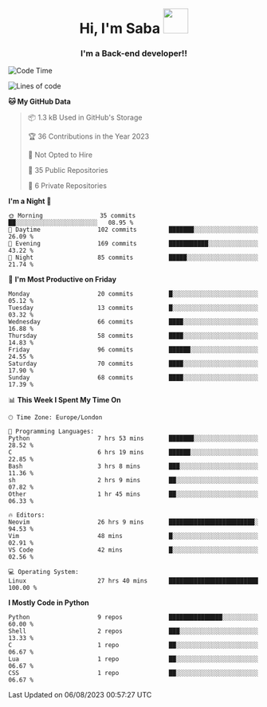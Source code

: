 <h1 align="center">Hi, I'm Saba <img src="https://media.giphy.com/media/EdB2g3VFDoKs57oe1w/giphy.gif" width="50"></h1>
<h3 align="center">I'm a Back-end developer!!</h3>

<!--START_SECTION:waka-->
![Code Time](http://img.shields.io/badge/Code%20Time-762%20hrs%2019%20mins-blue)

![Lines of code](https://img.shields.io/badge/From%20Hello%20World%20I%27ve%20Written-49.7%20thousand%20lines%20of%20code-blue)

**🐱 My GitHub Data** 

> 📦 1.3 kB Used in GitHub's Storage 
 > 
> 🏆 36 Contributions in the Year 2023
 > 
> 🚫 Not Opted to Hire
 > 
> 📜 35 Public Repositories 
 > 
> 🔑 6 Private Repositories 
 > 
**I'm a Night 🦉** 

```text
🌞 Morning                35 commits          ██░░░░░░░░░░░░░░░░░░░░░░░   08.95 % 
🌆 Daytime                102 commits         ███████░░░░░░░░░░░░░░░░░░   26.09 % 
🌃 Evening                169 commits         ███████████░░░░░░░░░░░░░░   43.22 % 
🌙 Night                  85 commits          █████░░░░░░░░░░░░░░░░░░░░   21.74 % 
```
📅 **I'm Most Productive on Friday** 

```text
Monday                   20 commits          █░░░░░░░░░░░░░░░░░░░░░░░░   05.12 % 
Tuesday                  13 commits          █░░░░░░░░░░░░░░░░░░░░░░░░   03.32 % 
Wednesday                66 commits          ████░░░░░░░░░░░░░░░░░░░░░   16.88 % 
Thursday                 58 commits          ████░░░░░░░░░░░░░░░░░░░░░   14.83 % 
Friday                   96 commits          ██████░░░░░░░░░░░░░░░░░░░   24.55 % 
Saturday                 70 commits          ████░░░░░░░░░░░░░░░░░░░░░   17.90 % 
Sunday                   68 commits          ████░░░░░░░░░░░░░░░░░░░░░   17.39 % 
```


📊 **This Week I Spent My Time On** 

```text
🕑︎ Time Zone: Europe/London

💬 Programming Languages: 
Python                   7 hrs 53 mins       ███████░░░░░░░░░░░░░░░░░░   28.52 % 
C                        6 hrs 19 mins       ██████░░░░░░░░░░░░░░░░░░░   22.85 % 
Bash                     3 hrs 8 mins        ███░░░░░░░░░░░░░░░░░░░░░░   11.36 % 
sh                       2 hrs 9 mins        ██░░░░░░░░░░░░░░░░░░░░░░░   07.82 % 
Other                    1 hr 45 mins        ██░░░░░░░░░░░░░░░░░░░░░░░   06.33 % 

🔥 Editors: 
Neovim                   26 hrs 9 mins       ████████████████████████░   94.53 % 
Vim                      48 mins             █░░░░░░░░░░░░░░░░░░░░░░░░   02.91 % 
VS Code                  42 mins             █░░░░░░░░░░░░░░░░░░░░░░░░   02.56 % 

💻 Operating System: 
Linux                    27 hrs 40 mins      █████████████████████████   100.00 % 
```

**I Mostly Code in Python** 

```text
Python                   9 repos             ███████████████░░░░░░░░░░   60.00 % 
Shell                    2 repos             ███░░░░░░░░░░░░░░░░░░░░░░   13.33 % 
C                        1 repo              ██░░░░░░░░░░░░░░░░░░░░░░░   06.67 % 
Lua                      1 repo              ██░░░░░░░░░░░░░░░░░░░░░░░   06.67 % 
CSS                      1 repo              ██░░░░░░░░░░░░░░░░░░░░░░░   06.67 % 
```




 Last Updated on 06/08/2023 00:57:27 UTC
<!--END_SECTION:waka-->
